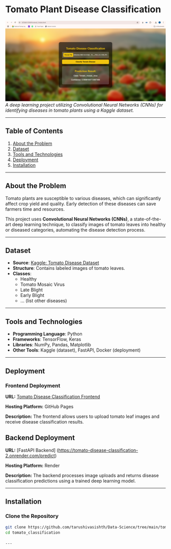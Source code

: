 # **Tomato Plant Disease Classification**

![Project Logo or Sample Image](image-1.png)
*A deep learning project utilizing Convolutional Neural Networks (CNNs) for identifying diseases in tomato plants using a Kaggle dataset.*

---

## **Table of Contents**
1. [About the Problem](#about-the-problem)  
2. [Dataset](#dataset)  
3. [Tools and Technologies](#tools-and-technologies)
4. [Deployment](#deployment)  
5. [Installation](#installation)    

---

## **About the Problem**
Tomato plants are susceptible to various diseases, which can significantly affect crop yield and quality. Early detection of these diseases can save farmers time and resources.

This project uses **Convolutional Neural Networks (CNNs)**, a state-of-the-art deep learning technique, to classify images of tomato leaves into healthy or diseased categories, automating the disease detection process.

---

## **Dataset**
- **Source**: [Kaggle: Tomato Disease Dataset](https://www.kaggle.com/datasets/arjuntejaswi/plant-village)  
- **Structure**: Contains labeled images of tomato leaves.  
- **Classes**:  
  - Healthy  
  - Tomato Mosaic Virus  
  - Late Blight  
  - Early Blight  
  - ... (list other diseases)

---

## **Tools and Technologies**
- **Programming Language**: Python  
- **Frameworks**: TensorFlow, Keras  
- **Libraries**: NumPy, Pandas, Matplotlib  
- **Other Tools**: Kaggle (dataset), FastAPI, Docker (deployment)

---
## **Deployment**

### **Frontend Deployment**

**URL:** [Tomato Disease Classification Frontend](https://tarushivasishth.github.io/Tomato-Disease-Classification-frontend/)

**Hosting Platform:** GitHub Pages

**Description:** The frontend allows users to upload tomato leaf images and receive disease classification results.

## **Backend Deployment**

**URL:** [FastAPI Backend] (https://tomato-disease-classification-2.onrender.com/predict)

**Hosting Platform:** Render

**Description:** The backend processes image uploads and returns disease classification predictions using a trained deep learning model.

---

## **Installation**
### **Clone the Repository**
```bash
git clone https://github.com/tarushivasishth/Data-Science/tree/main/tomato_classification
cd tomato_classification

---

